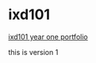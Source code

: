 ixd101
=======

[ixd101 year one portfolio](https://nicolepicton.github.io/ixd101/html)

this is version 1

